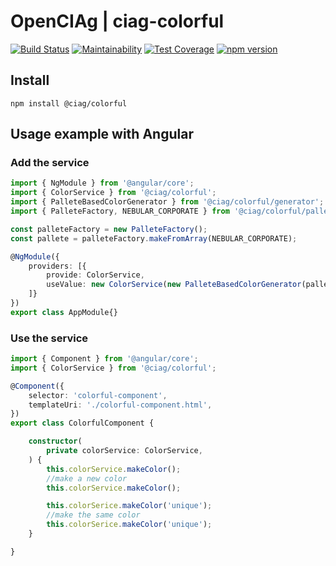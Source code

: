 # OpenCIAg | ciag-colorful

[![Build Status](https://travis-ci.org/OpenCIAg/ts-colorful.svg?branch=master)](https://travis-ci.org/OpenCIAg/ts-colorful)
[![Maintainability](https://api.codeclimate.com/v1/badges/ef7f2451884092fec59f/maintainability)](https://codeclimate.com/github/OpenCIAg/ts-colorful/maintainability)
[![Test Coverage](https://api.codeclimate.com/v1/badges/ef7f2451884092fec59f/test_coverage)](https://codeclimate.com/github/OpenCIAg/ts-colorful/test_coverage)
[![npm version](https://badge.fury.io/js/%40ciag%2Fcolorful.svg)](https://www.npmjs.com/package/@ciag/colorful)
## Install
```shell
npm install @ciag/colorful
```

## Usage example with Angular

### Add the service
```ts
import { NgModule } from '@angular/core';
import { ColorService } from '@ciag/colorful';
import { PalleteBasedColorGenerator } from '@ciag/colorful/generator';
import { PalleteFactory, NEBULAR_CORPORATE } from '@ciag/colorful/pallete';

const palleteFactory = new PalleteFactory();
const pallete = palleteFactory.makeFromArray(NEBULAR_CORPORATE);

@NgModule({
    providers: [{
        provide: ColorService,
        useValue: new ColorService(new PalleteBasedColorGenerator(pallete,0.3))
    ]}
})
export class AppModule{}
```

### Use the service
```ts
import { Component } from '@angular/core';
import { ColorService } from '@ciag/colorful';

@Component({
    selector: 'colorful-component',
    templateUri: './colorful-component.html',
})
export class ColorfulComponent {

    constructor(
        private colorService: ColorService,
    ) {
        this.colorService.makeColor();
        //make a new color
        this.colorService.makeColor();

        this.colorSerice.makeColor('unique');
        //make the same color
        this.colorSerice.makeColor('unique');
    }

}

```

